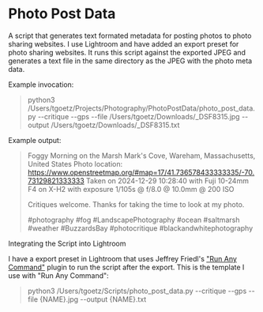 # Photo Post Data

A script that generates text formated metadata for posting photos to photo sharing websites. I use Lightroom and have added an export preset for photo sharing websites. It runs this script against the exported JPEG and generates a text file in the same directory as the JPEG with the photo meta data.

Example invocation:

> python3 /Users/tgoetz/Projects/Photography/PhotoPostData/photo_post_data.py --critique --gps --file /Users/tgoetz/Downloads/_DSF8315.jpg --output /Users/tgoetz/Downloads/_DSF8315.txt

Example output:

> Foggy Morning on the Marsh
> Mark's Cove, Wareham, Massachusetts, United States
> Photo location: https://www.openstreetmap.org/#map=17/41.736578433333335/-70.73129821333333
> Taken on 2024-12-29 10:28:40 with Fuji 10-24mm F4 on X-H2 with exposure 1/105s @ f/8.0 @ 10.0mm @ 200 ISO
> 
> Critiques welcome. Thanks for taking the time to look at my photo.
> 
> #photography #fog #LandscapePhotography #ocean #saltmarsh #weather #BuzzardsBay #photocritique #blackandwhitephotography

Integrating the Script into Lightroom

I have a export preset in Lightroom that uses Jeffrey Friedl's ["Run Any Command"](https://regex.info/blog/lightroom-goodies/run-any-command) plugin to run the script after the export. This is the template I use with "Run Any Command":

> python3 /Users/tgoetz/Scripts/photo_post_data.py --critique --gps --file {NAME}.jpg --output {NAME}.txt
